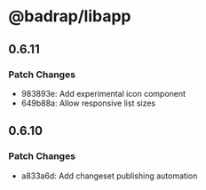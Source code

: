 # @badrap/libapp

## 0.6.11

### Patch Changes

- 983893e: Add experimental icon component
- 649b88a: Allow responsive list sizes

## 0.6.10

### Patch Changes

- a833a6d: Add changeset publishing automation

